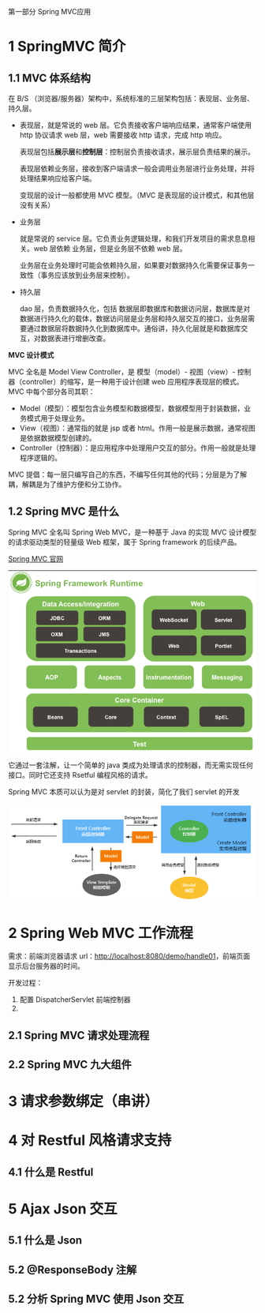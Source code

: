 第一部分 Spring MVC应用

# 1 SpringMVC 简介

## 1.1 MVC 体系结构

在 B/S （浏览器/服务器）架构中，系统标准的三层架构包括：表现层、业务层、持久层。

- 表现层，就是常说的 web 层。它负责接收客户端响应结果，通常客户端使用 http 协议请求 web 层，web 需要接收 http 请求，完成 http 响应。

  表现层包括**展示层**和**控制层**：控制层负责接收请求，展示层负责结果的展示。

  表现层依赖业务层，接收到客户端请求一般会调用业务层进行业务处理，并将处理结果响应给客户端。

  变现层的设计一般都使用 MVC 模型。（MVC 是表现层的设计模式，和其他层没有关系）

- 业务层

  就是常说的 service 层。它负责业务逻辑处理，和我们开发项目的需求息息相关。web 层依赖 业务层，但是业务层不依赖 web 层。

  业务层在业务处理时可能会依赖持久层，如果要对数据持久化需要保证事务一致性（事务应该放到业务层来控制）。

- 持久层

  dao 层，负责数据持久化，包括 数据层即数据库和数据访问层，数据库是对数据进行持久化的载体，数据访问层是业务层和持久层交互的接口，业务层需要通过数据层将数据持久化到数据库中。通俗讲，持久化层就是和数据库交互，对数据表进行增删改查。

**MVC 设计模式**

MVC 全名是 Model View Controller，是 模型（model）- 视图（view）- 控制器（controller）的缩写，是一种用于设计创建 web 应用程序表现层的模式。MVC 中每个部分各司其职：

- Model（模型）：模型包含业务模型和数据模型，数据模型用于封装数据，业务模式用于处理业务。
- View（视图）：通常指的就是 jsp 或者 html。作用一般是展示数据，通常视图是依据数据模型创建的。
- Controller（控制器）：是应用程序中处理用户交互的部分。作用一般就是处理程序逻辑的。

MVC 提倡：每一层只编写自己的东西，不编写任何其他的代码；分层是为了解耦，解耦是为了维护方便和分工协作。

## 1.2 Spring MVC 是什么

Spring MVC 全名叫 Spring Web MVC，是一种基于 Java 的实现 MVC 设计模型的请求驱动类型的轻量级 Web 框架，属于 Spring framework 的后续产品。

[Spring MVC 官网](https://docs.spring.io/spring-framework/docs/current/reference/html/web.html)

![image-20211019185543778](assest/image-20211019185543778.png)

它通过一套注解，让一个简单的 java 类成为处理请求的控制器，而无需实现任何接口。同时它还支持 Rsetful 编程风格的请求。

Spring MVC 本质可以认为是对 servlet 的封装，简化了我们 servlet 的开发

![image-20220406185134088](assest/image-20220406185134088.png)

# 2 Spring Web MVC 工作流程

需求：前端浏览器请求 url：[http://localhost:8080/demo/handle01](http://localhost:8080/demo/handle01)，前端页面显示后台服务器的时间。

开发过程：

1. 配置 DispatcherServlet 前端控制器
2. 

## 2.1 Spring MVC 请求处理流程

## 2.2 Spring MVC 九大组件

# 3 请求参数绑定（串讲）



# 4 对 Restful 风格请求支持

## 4.1 什么是 Restful

# 5 Ajax Json 交互

## 5.1 什么是 Json

## 5.2 @ResponseBody 注解

## 5.2 分析 Spring MVC 使用 Json 交互